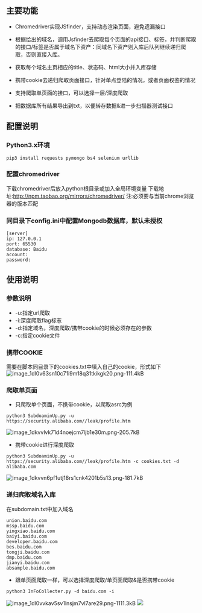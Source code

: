 ## 主要功能
* Chromedriver实现JSfinder，支持动态渲染页面，避免遗漏接口

* 根据给出的域名，调用Jsfinder去爬取每个页面的api接口、标签，并判断爬取的接口/标签是否属于域名下资产：同域名下资产则入库后队列继续递归爬取，否则直接入库。

* 获取每个域名主页相应的title、状态码、html大小并入库存储

* 携带cookie去递归爬取页面接口，针对单点登陆的情况，或者页面权鉴的情况

* 支持爬取单页面的接口，可以选择一层/深度爬取

* 把数据库所有结果导出到txt，以便转存数据&进一步扫描器测试接口

## 配置说明

### Python3.x环境
```
pip3 install requests pymongo bs4 selenium urllib
```

### 配置chromedriver

下载chromedriver后放入python根目录或加入全局环境变量
下载地址:http://npm.taobao.org/mirrors/chromedriver/ 注:必须要与当前chrome浏览器的版本匹配

### 同目录下config.ini中配置Mongodb数据库，默认未授权
```
[server]
ip: 127.0.0.1
port: 65530
database: Baidu
account: 
password: 
```

## 使用说明
### 参数说明
* -u:指定url爬取
* -i:深度爬取flag标志
* -d:指定域名，深度爬取/携带cookie的时候必须存在的参数
* -c:指定cookie文件


### 携带COOKIE
需要在脚本同目录下的cookies.txt中填入自己的cookie，形式如下
![image_1dl0v63sn10c71i9m18q31tkikgk20.png-111.4kB][1]

### 爬取单页面

* 只爬取单个页面，不携带cookie，以爬取asrc为例
```
python3 SubdoaminUp.py -u https://security.alibaba.com//leak/profile.htm
```
![image_1dkvvlvk71d4noejcm7ljb1e30m.png-205.7kB][2]

* 携带cookie进行深度爬取
```
python3 SubdoaminUp.py -u https://security.alibaba.com//leak/profile.htm -c cookies.txt -d alibaba.com
```
![image_1dkvvn6pf1utj18rs1cnk4201b5s13.png-181.7kB][3]


### 递归爬取域名入库

在subdomain.txt中加入域名
```
union.baidu.com
mssp.baidu.com
yingxiao.baidu.com
baiyi.baidu.com
developer.baidu.com
bes.baidu.com
tongji.baidu.com
dmp.baidu.com
jianyi.baidu.com
absample.baidu.com
```

* 跟单页面爬取一样，可以选择深度爬取/单页面爬取&是否携带cookie
```
python3 InFoCollecter.py -d baidu.com -i 
```

![image_1dl0vvkav5sv1lnsjm7vl7are29.png-1111.3kB][4]
![](https://s2.ax1x.com/2019/09/18/nHv6L4.jpg)






  [1]: http://static.zybuluo.com/1160307775/i8kpgm828h9vh7cjwzcu2hni/image_1dl0v63sn10c71i9m18q31tkikgk20.png
  [2]: http://static.zybuluo.com/1160307775/sruhzvi2jd6875gh61eoajmc/image_1dkvvlvk71d4noejcm7ljb1e30m.png
  [3]: http://static.zybuluo.com/1160307775/0lqnghbrfjxi3penyu388zqy/image_1dkvvn6pf1utj18rs1cnk4201b5s13.png
  [4]: http://static.zybuluo.com/1160307775/iajcefzdiq9wbkkrrh9r2h04/image_1dl0vvkav5sv1lnsjm7vl7are29.png
